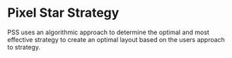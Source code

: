 # Pixel Star Strategy
PSS uses an algorithmic approach to determine the optimal and most effective strategy to create an optimal layout based on the users approach to strategy.